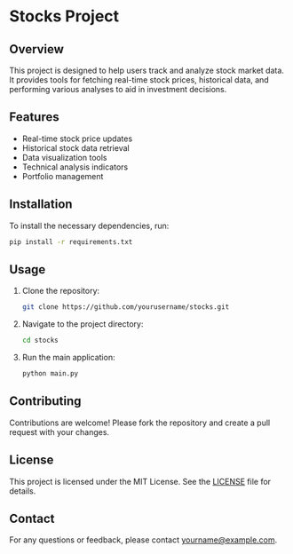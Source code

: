 ﻿# Stocks Project

## Overview
This project is designed to help users track and analyze stock market data. It provides tools for fetching real-time stock prices, historical data, and performing various analyses to aid in investment decisions.

## Features
- Real-time stock price updates
- Historical stock data retrieval
- Data visualization tools
- Technical analysis indicators
- Portfolio management

## Installation
To install the necessary dependencies, run:
```bash
pip install -r requirements.txt
```

## Usage
1. Clone the repository:
    ```bash
    git clone https://github.com/yourusername/stocks.git
    ```
2. Navigate to the project directory:
    ```bash
    cd stocks
    ```
3. Run the main application:
    ```bash
    python main.py
    ```

## Contributing
Contributions are welcome! Please fork the repository and create a pull request with your changes.

## License
This project is licensed under the MIT License. See the [LICENSE](LICENSE) file for details.

## Contact
For any questions or feedback, please contact [yourname@example.com](rohnmr551@gmail.com).
